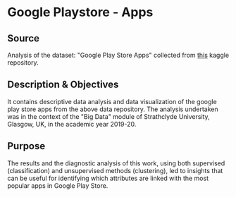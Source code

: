 # Google Playstore - Apps

## Source
Analysis of the dataset: "Google Play Store Apps" collected from [this](https://www.kaggle.com/gauthamp10/google-playstore-apps) kaggle repository.

## Description & Objectives
It contains descriptive data analysis and data visualization of the google play store apps from the above data repository. The analysis undertaken was in the context of the "Big Data" module of Strathclyde University, Glasgow, UK, in the academic year 2019-20.

## Purpose
The results and the diagnostic analysis of this work, using both supervised (classification) and unsupervised methods (clustering), led to insights that can be useful for identifying which attributes are linked with the most popular apps in Google Play Store.
